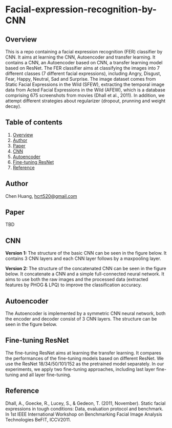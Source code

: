# Facial-expression-recognition-by-CNN

## Overview
This is a repo containing a facial expression recognition (FER) classifier by CNN. It aims at learning the CNN, Autoencoder and transfer learning. It contains a CNN, an Autoencoder based on CNN, a transfer learning model based on ResNet. The FER classifier aims at classifying the images into 7 different classes (7 different facial expressions), including Angry, Disgust, Fear, Happy, Neutral, Sad and Surprise. The image dataset comes from Static Facial Expressions in the Wild (SFEW), extracting the temporal image data from Acted Facial Expressions in the Wild (AFEW), which is a database comprising 675 screenshots from movies (Dhall et al., 2011). In addition, we attempt different strategies about regularizer (dropout, prunning and weight decay).

## Table of contents
1. [Overview](#overview)
2. [Author](#author)
3. [Paper](#paper)
4. [CNN](#cnn)
5. [Autoencoder](#autoencoder)
6. [Fine-tuning ResNet](#fine-tuning-resnet)
7. [Reference](#reference)

## Author
Chen Huang, hcrt520@gmail.com

## Paper
TBD

## CNN
**Version 1:** The structure of the basic CNN can be seen in the figure below. It contains 3 CNN layers and each CNN layer follows by a maxpooling layer.

**Version 2:** The structure of the concatenated CNN can be seen in the figure below. It concatenate a CNN and a simple full-connected neural network. It aims to use both the raw images and the processed data (extracted features by PHOG & LPQ) to improve the classification accuracy.

## Autoencoder
The Autoencoder is implemented by a symmetric CNN neural network, both the encoder and decoder consist of 3 CNN layers. The structure can be seen in the figure below.

## Fine-tuning ResNet
The fine-tuning ResNet aims at learning the transfer learning. It compares the performances of the fine-tuning models based on different ResNet. We use the ResNet 18/34/50/101/152 as the pretrained model separately. In our experiments, we apply two fine-tuning approaches, including last layer fine-tuning and all layer fine-tuning.

## Reference
Dhall, A., Goecke, R., Lucey, S., & Gedeon, T. (2011, November). Static facial expressions in tough conditions: Data, evaluation protocol and benchmark. In 1st IEEE International Workshop on Benchmarking Facial Image Analysis Technologies BeFIT, ICCV2011.
